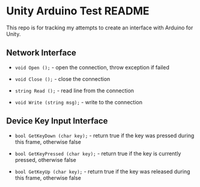 # Unity Arduino Test README

This repo is for tracking my attempts to create an interface with Arduino for Unity.

## Network Interface

* `void Open ();` - open the connection, throw exception if failed

* `void Close ();` - close the connection

* `string Read ();` - read line from the connection

* `void Write (string msg);` - write to the connection

## Device Key Input Interface

* `bool GetKeyDown (char key);` - return true if the key was pressed during this frame, otherwise false

* `bool GetKeyPressed (char key);` - return true if the key is currently pressed, otherwise false

* `bool GetKeyUp (char key);` - return true if the key was released during this frame, otherwise false
